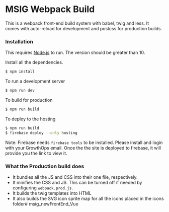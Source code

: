 # MSIG Webpack Build

This is a webpack front-end build system with babel, twig and less. It comes with auto-reload for development and postcss for production builds.

### Installation

This requires [Node.js](https://nodejs.org/) to run. The version should be greater than 10.

Install all the dependencies.

```sh
$ npm install
```

To run a development server

```sh
$ npm run dev
```

To build for production

```sh
$ npm run build
```

To deploy to the hosting

```sh
$ npm run build
$ firebase deploy --only hosting
```

Note: Firebase needs `firebase tools` to be installed. Please install and login with your GrowthOps email. Once the the site is deployed to firebase, it will provide you the link to view it.

### What the Production build does

- It bundles all the JS and CSS into their one file, respectively.
- It minifies the CSS and JS. This can be turned off if needed by configuring `webpack.prod.js`.
- It builds the twig templates into HTML
- It also builds the SVG icon sprite map for all the icons placed in the icons folder# msig_newFrontEnd_Vue
